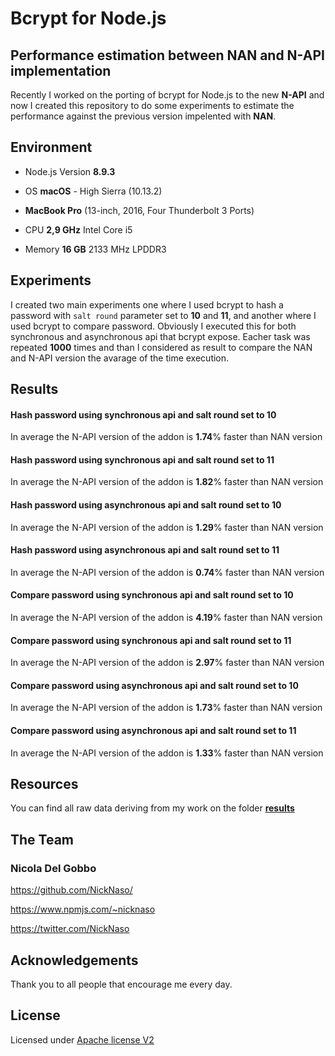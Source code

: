 # Bcrypt for Node.js

## Performance estimation between NAN and N-API implementation

Recently I worked on the porting of bcrypt for Node.js to the new **N-API** and 
now I created this repository to do some experiments to estimate the performance
against the previous version impelented with **NAN**.

## Environment

- Node.js Version **8.9.3**

- OS **macOS** - High Sierra (10.13.2)

- **MacBook Pro** (13-inch, 2016, Four Thunderbolt 3 Ports)

- CPU **2,9 GHz** Intel Core i5

- Memory **16 GB** 2133 MHz LPDDR3

## Experiments

I created two main experiments one where I used bcrypt to hash a password with 
```salt round``` parameter set to **10** and **11**, and another where I used 
bcrypt to compare password. Obviously I executed this for both synchronous and 
asynchronous api that bcrypt expose. Eacher task was repeated **1000** times and than
I considered as result to compare the NAN and N-API version the avarage of the 
time execution.  

## Results

#### Hash password **using synchronous** api and **salt round** set to **10** 

In average the N-API version of the addon is **1.74**% faster than NAN version

#### Hash password **using synchronous** api and **salt round** set to **11** 

In average the N-API version of the addon is **1.82**% faster than NAN version

#### Hash password **using asynchronous** api and **salt round** set to **10** 

In average the N-API version of the addon is **1.29**% faster than NAN version

#### Hash password **using asynchronous** api and **salt round** set to **11** 

In average the N-API version of the addon is **0.74**% faster than NAN version

#### Compare password **using synchronous** api and **salt round** set to **10** 

In average the N-API version of the addon is **4.19**% faster than NAN version

#### Compare password **using synchronous** api and **salt round** set to **11** 

In average the N-API version of the addon is **2.97**% faster than NAN version

#### Compare password **using asynchronous** api and **salt round** set to **10** 

In average the N-API version of the addon is **1.73**% faster than NAN version

#### Compare password **using asynchronous** api and **salt round** set to **11** 

In average the N-API version of the addon is **1.33**% faster than NAN version

## Resources

You can find all raw data deriving from my work on the folder **[results](/results)** 

## The Team

### Nicola Del Gobbo

<https://github.com/NickNaso/>

<https://www.npmjs.com/~nicknaso>

<https://twitter.com/NickNaso>

## Acknowledgements

Thank you to all people that encourage me every day.

## License

Licensed under [Apache license V2](./LICENSE)